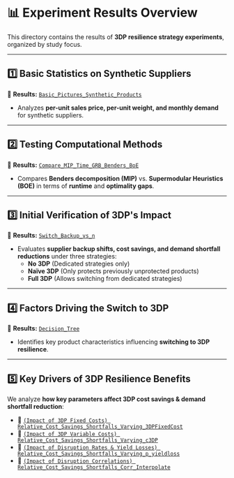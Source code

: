 # 📊 Experiment Results Overview  

This directory contains the results of **3DP resilience strategy experiments**, organized by study focus.

---

## **1️⃣ Basic Statistics on Synthetic Suppliers**  
📂 **Results:** [`Basic_Pictures_Synthetic_Products`](Experiment_Data/Basic_Pictures_Synthetic_Products/)  

- Analyzes **per-unit sales price, per-unit weight, and monthly demand** for synthetic suppliers.

---

## **2️⃣ Testing Computational Methods**  
📂 **Results:** [`Compare_MIP_Time_GRB_Benders_BoE`](Experiment_Data/Compare_MIP_Time_GRB_Benders_BoE/)  

- Compares **Benders decomposition (MIP)** vs. **Supermodular Heuristics (BOE)** in terms of **runtime** and **optimality gaps**.

---

## **3️⃣ Initial Verification of 3DP's Impact**  
📂 **Results:** [`Switch_Backup_vs_n`](Experiment_Data/Switch_Backup_vs_n/)  

- Evaluates **supplier backup shifts, cost savings, and demand shortfall reductions** under three strategies:  
  - **No 3DP** (Dedicated strategies only)  
  - **Naïve 3DP** (Only protects previously unprotected products)  
  - **Full 3DP** (Allows switching from dedicated strategies)  

---

## **4️⃣ Factors Driving the Switch to 3DP**  
📂 **Results:** [`Decision_Tree`](Experiment_Data/Decision_Tree/)  

- Identifies key product characteristics influencing **switching to 3DP resilience**.  

---

## **5️⃣ Key Drivers of 3DP Resilience Benefits**  
We analyze **how key parameters affect 3DP cost savings & demand shortfall reduction**:

- 📂 [`(Impact of 3DP Fixed Costs) Relative_Cost_Savings_Shortfalls_Varying_3DPFixedCost`](Experiment_Data/Relative_Cost_Savings_Shortfalls_Varying_3DPFixedCost/)  
- 📂 [`(Impact of 3DP Variable Costs) Relative_Cost_Savings_Shortfalls_Varying_c3DP`](Experiment_Data/Relative_Cost_Savings_Shortfalls_Varying_c3DP/)  
- 📂 [`(Impact of Disruption Rates & Yield Losses) Relative_Cost_Savings_Shortfalls_Varying_p_yieldloss`](Experiment_Data/Relative_Cost_Savings_Shortfalls_Varying_p_yieldloss/)  
- 📂 [`(Impact of Disruption Correlations) Relative_Cost_Savings_Shortfalls_Corr_Interpolate`](Experiment_Data/Relative_Cost_Savings_Shortfalls_Corr_Interpolate/)  
